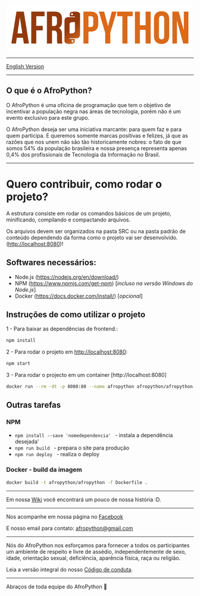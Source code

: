 ![AfroPython Logo](AfroPython_brand.png "AfroPython")

---------------------------------------
[English Version](https://github.com/AfroPython/afropython-site/blob/master/README_EN.md)

---------------------------------------

## O que é o AfroPython?
O AfroPython é uma oficina de programação que tem o objetivo de incentivar a população negra nas áreas de tecnologia, porém não é um evento exclusivo para este grupo.

O AfroPython deseja ser uma iniciativa marcante: para quem faz e para quem participa. E queremos somente marcas positivas e felizes, já que as razões que nos unem não são tão historicamente nobres: o fato de que somos 54% da população brasileira e nossa presença representa apenas 0,4% dos profissionais de Tecnologia da Informação no Brasil.

---------------------------------------

# Quero contribuir, como rodar o projeto?

A estrutura consiste em rodar os comandos básicos de um projeto, minificando, compilando e compactando arquivos.

Os arquivos devem ser organizados na pasta SRC ou na pasta padrão de conteúdo dependendo da forma como o projeto vai ser desenvolvido.
([http://localhost:8080](http://localhost:8080))!

## Softwares necessários:

- Node.js (https://nodejs.org/en/download/)
- NPM (https://www.npmjs.com/get-npm) [_incluso na versão Windows do Node.js_]
- Docker (https://docs.docker.com/install/) [_opcional_]

## Instruções de como utilizar o projeto

1 - Para baixar as dependências de frontend.:

```sh
npm install
```

2 - Para rodar o projeto em [http://localhost:8080](http://localhost:8080):

```sh
npm start
```

3 - Para rodar o projecto em um container [http://localhost:8080]
```sh
docker run --rm -dt -p 8080:80 --name afropython afropython/afropython-site:1.0.0
```

## Outras tarefas

### NPM

* `npm install --save 'nomedependencia' ` - instala a dependência desejada'
* `npm run build ` - prepara o site para produção
* `npm run deploy ` - realiza o deploy

### Docker - build da imagem

```sh
docker build -t afropython/afropython -f Dockerfile .
```

---------------------------------------

Em nossa [Wiki](https://github.com/AfroPython/afropython-site/wiki) você encontrará um pouco de nossa história :D.

---------------------------------------

Nos acompanhe em nossa página no [Facebook](https://www.facebook.com/AfroPython/)

E nosso email para contato: afropython@gmail.com

---------------------------------------

Nós do AfroPython nos esforçamos para fornecer a todos os participantes um ambiente de respeito e livre de assédio, independentemente de sexo, idade, orientação sexual, deficiência, aparência física, raça ou religião.

Leia a versão integral do nosso [Código de conduta](https://github.com/AfroPython/afropython-site/wiki/C%C3%B3digo-de-Conduta).

---------------------------------------

Abraços de toda equipe do AfroPython :yellow_heart: